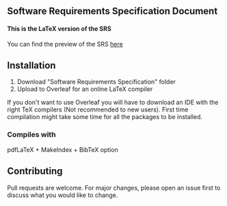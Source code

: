 ## Software Requirements Specification Document
#### This is the LaTeX version of the SRS

You can find the preview of the SRS [here](https://github.com/teo-tsirpanis/DayGame/blob/master/Software%20Requirements%20Specification/Software_Requirements_Specification.pdf)

## Installation

1. Download "Software Requirements Specification" folder
2. Upload to Overleaf for an online LaTeX compiler

If you don't want to use Overleaf you will have to download an IDE with the right TeX compilers (Not recommended to new users).
First time compilation might take some time for all the packages to be installed.

### Compiles with 
pdfLaTeX + MakeIndex + BibTeX option

## Contributing
Pull requests are welcome. For major changes, please open an issue first to discuss what you would like to change.

